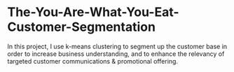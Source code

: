 # The-You-Are-What-You-Eat-Customer-Segmentation
In this project, I use k-means clustering to segment up the customer base in order to increase business understanding, and to enhance the relevancy of targeted customer communications &amp; promotional offering.

